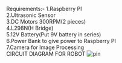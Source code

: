 Requirements:-
1.Raspberry PI <br /> 
2.Ultrasonic Sensor<br /> 
3.DC Motors 300RPM(2 pieces) <br /> 
4.L298N(H Bridge) <br /> 
5.12V Battery(Put 9V battery in series) <br /> 
6.Power Bank to give power to Raspberry PI<br /> 
7.Camera for Image Processing<br /> 
CIRCUIT DIAGRAM FOR ROBOT
![pin](https://user-images.githubusercontent.com/22478620/57179853-f8879000-6e9f-11e9-93f8-d776aa89a389.jpg)

